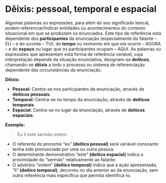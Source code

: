 # Dêixis: pessoal, temporal e espacial

Algumas palavras ou expressões, para além do seu significado lexical, podem referenciar/indicar entidades ou acontecimentos do contexto situacional em que se produzem os enunciados. Este tipo de referência está dependente dos **participantes** da enunciação (especialmente do falante – EU – e do ouvinte – TU), do **tempo** ou momento em que ela ocorre – AGORA – e do **espaço** ou lugar que os participantes ocupam – AQUI. As palavras ou expressões que apresentam esta forma de referência variável, cuja interpretação depende da situação enunciativa, designam-se **deíticos**, chamando-se **dêixis** a todo o processo ou sistema de referenciação dependente das circunstâncias da enunciação.

**Dêixis:**

* **Pessoal:** Centra-se nos participantes da enunciação, através de **deíticos pessoais**.
* **Temporal:** Centra-se no tempo da enunciação, através de **deíticos temporais**.
* **Espacial:** Centra-se no lugar da enunciação, através de **deíticos espaciais**.

**Exemplo:**

> Eu li este sermão ontem.

* O referente do pronome “eu” **(deítico pessoal)** será variável consoante tenha sido pronunciada por uma ou outra pessoa.
* O determinante demonstrativo “este” **(deítico espacial)** indica a proximidade do “sermão” relativamente ao falante.
* O advérbio “ontem” **(deítico temporal)** indica que a ação apresentada, “li” **(deítico temporal)**, decorreu no dia anterior ao da enunciação, sem outra referência mais específica que permita identificá-lo.